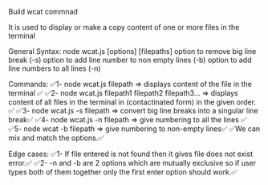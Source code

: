 Build wcat commnad

It is used to display or make a copy content of one or more files in the terminal 


General Syntax:
node wcat.js [options] [filepaths]
option to remove big line break (-s)
option to add line number to non empty lines (-b)
option to add line numbers to all lines (-n) 


Commands:
✅1- node wcat.js filepath => displays content of the file in the terminal ✅
✅2- node wcat.js filepath1 filepath2 filepath3... => displays content of all files in the terminal in (contactinated form) in the given order. ✅
✅3- node wcat.js -s filepath => convert big line breaks into a singular line break✅
✅4- node wcat.js -n filepath => give numbering to all the lines ✅
✅5- node wcat -b filepath => give numbering to non-empty lines✅
✅We can mix and match the options.✅


Edge cases:
✅1- If file entered is not found then it gives file does not exist error.✅
✅2- -n and -b are 2 options which are mutually exclusive so if user types both of them together only the first enter option should work.✅


